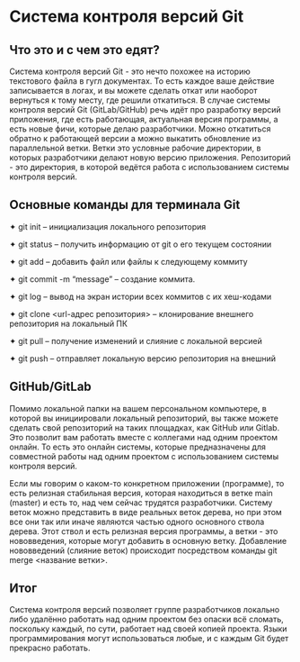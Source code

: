 # Система контроля версий Git

## Что это и с чем это едят? 
Система контроля версий Git - это нечто похожее на историю текстового файла в гугл документах. То есть каждое ваше действие записывается в логах, и вы можете сделать откат или наоборот вернуться к тому  месту, где решили откатиться. В случае системы контроля версий Git (GitLab/GitHub) речь идёт про разработку версий приложения, где есть работающая, актуальная версия программы, а есть новые фичи, которые делаю разработчики. Можно откатиться обратно к работающей версии а можно выкатить обновление из параллельной ветки. Ветки это условные рабочие директории, в которых разработчики делают новую версию приложения. Репозиторий - это директория, в которой ведётся работа с использованием системы контроля версий. 

## Основные команды для терминала Git

✦ git init – инициализация локального репозитория

✦ git status – получить информацию от git о его текущем состоянии

✦ git add – добавить файл или файлы к следующему коммиту

✦ git commit -m “message” – создание коммита.

✦ git log – вывод на экран истории всех коммитов с их хеш-кодами

✦ git clone <url-адрес репозитория> – клонирование внешнего репозитория на
локальный ПК

✦ git pull – получение изменений и слияние с локальной версией

✦ git push – отправляет локальную версию репозитория на внешний

## GitHub/GitLab

Помимо локальной папки на вашем персональном компьютере, в которой вы инициировали локальный репозиторий, вы также можете сделать свой репозиторий на таких площадках, как GitHub или Gitlab. Это позволит вам работать вместе с коллегами над одним проектом онлайн. То есть это онлайн системы, которые предназначены для совместной работы над одним проектом с использованием системы контроля версий. 

Если мы говорим о каком-то конкретном приложении (программе), то есть релизная стабильная версия, которая находиться в ветке main (master) и есть то, над чем сейчас трудятся разработчики. Систему веток можно представить в виде реальных веток дерева, но при этом все они так или иначе являются частью одного основного ствола дерева. Этот ствол и есть релизная версия программы, а ветки - это нововведения, которые могут добавить в основную ветку. Добавление нововведений (слияние веток) происходит посредством команды git merge <название ветки>.

## Итог
Система контроля версий позволяет группе разработчиков локально либо удалённо работать над одним проектом без опаски всё сломать, поскольку каждый, по сути, работает над своей копией проекта. Языки программирования могут использоваться любые, и с каждым Git будет прекрасно работать.

